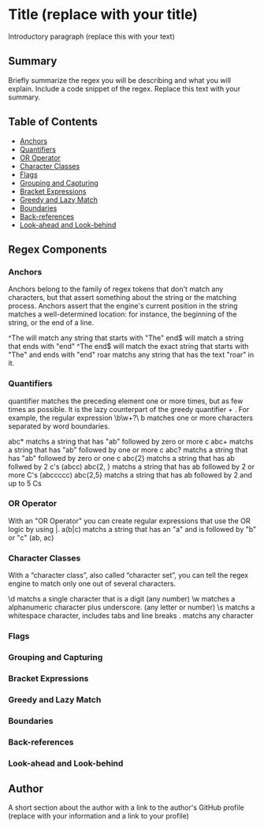 # Title (replace with your title)

Introductory paragraph (replace this with your text)

## Summary

Briefly summarize the regex you will be describing and what you will explain. Include a code snippet of the regex. Replace this text with your summary.

## Table of Contents

- [Anchors](#anchors)
- [Quantifiers](#quantifiers)
- [OR Operator](#or-operator)
- [Character Classes](#character-classes)
- [Flags](#flags)
- [Grouping and Capturing](#grouping-and-capturing)
- [Bracket Expressions](#bracket-expressions)
- [Greedy and Lazy Match](#greedy-and-lazy-match)
- [Boundaries](#boundaries)
- [Back-references](#back-references)
- [Look-ahead and Look-behind](#look-ahead-and-look-behind)

## Regex Components

### Anchors
Anchors belong to the family of regex tokens that don't match any characters, but that assert something about the string or the matching process. Anchors assert that the engine's current position in the string matches a well-determined location: for instance, the beginning of the string, or the end of a line.

^The will match any string that starts with "The"
end$ will match a string that ends with "end"
^The end$ will match the exact string that starts with "The" and ends with "end"
roar matchs any string that has the text "roar" in it. 
### Quantifiers
quantifier matches the preceding element one or more times, but as few times as possible. It is the lazy counterpart of the greedy quantifier + . For example, the regular expression \b\w+?\ b matches one or more characters separated by word boundaries.

abc* matchs a string that has "ab" followed by zero or more c 
abc+ matchs a string that has "ab" followed by one or more c
abc? matchs a string that has "ab" followed by zero or one c 
abc{2} matchs a string that has ab follwed by 2 c's (abcc)
abc{2, } matchs a string that has ab followed by 2 or more C's (abccccc)
abc{2,5} matchs a string that has ab followed by 2 and up to 5 Cs

### OR Operator
With an "OR Operator" you can create regular expressions that use the OR logic by using |.
a(b|c) matchs a string that has an "a" and is followed by "b" or "c" (ab, ac)


### Character Classes
With a “character class”, also called “character set”, you can tell the regex engine to match only one out of several characters.

\d matchs a single character that is a digit (any number)
\w matches a alphanumeric character plus underscore. (any letter or number)
\s matchs a whitespace character, includes tabs and line breaks
. matchs any character 

### Flags

### Grouping and Capturing

### Bracket Expressions

### Greedy and Lazy Match

### Boundaries

### Back-references

### Look-ahead and Look-behind

## Author

A short section about the author with a link to the author's GitHub profile (replace with your information and a link to your profile)
